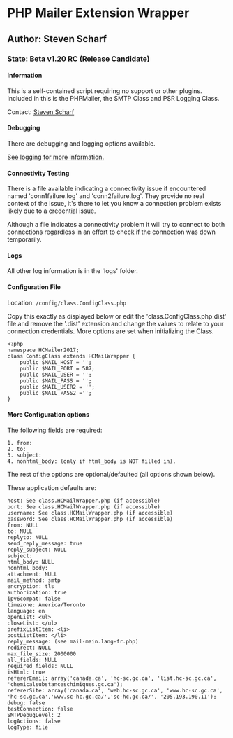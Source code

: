 # PHP Mailer Extension Wrapper
## Author: Steven Scharf
### State: Beta v1.20 RC (Release Candidate)
#### Information
This is a self-contained script requiring no support or other plugins.
Included in this is the PHPMailer, the SMTP Class and PSR Logging Class.

Contact: [Steven Scharf](mailto:steven.scharf@canada.ca)
#### Debugging
There are debugging and logging options available.

[See logging for more information.](#logs)
#### Connectivity Testing
There is a file available indicating a connectivity issue if encountered
named 'conn1failure.log' and 'conn2failure.log'. They provide no real context
of the issue, it's there to let you know a connection problem exists
likely due to a credential issue.

Although a file indicates a connectivity problem it will 
try to connect to both connections regardless in an effort 
to check if the connection was down temporarily.
#### Logs
All other log information is in the 'logs' folder.
#### Configuration File
Location: ```/config/class.ConfigClass.php```

Copy this exactly as displayed below or edit the 'class.ConfigClass.php.dist' 
file and remove the '.dist' extension and change the values to relate to your 
connection credentials. More options are set when initializing the Class.
```
<?php
namespace HCMailer2017;
class ConfigClass extends HCMailWrapper {
	public $MAIL_HOST = '';	
	public $MAIL_PORT = 587;	
	public $MAIL_USER = '';	
	public $MAIL_PASS = '';	
	public $MAIL_USER2 = '';	
	public $MAIL_PASS2 ='';	
}
```

#### More Configuration options
The following fields are required:
```
1. from:
2. to:
3. subject:
4. nonhtml_body: (only if html_body is NOT filled in).
```
The rest of the options are optional/defaulted (all options shown below). 

These application defaults are:
```
host: See class.HCMailWrapper.php (if accessible)
port: See class.HCMailWrapper.php (if accessible)
username: See class.HCMailWrapper.php (if accessible)
password: See class.HCMailWrapper.php (if accessible)
from: NULL
to: NULL
replyto: NULL
send_reply_message: true
reply_subject: NULL
subject: 
html_body: NULL
nonhtml_body: 
attachment: NULL
mail_method: smtp
encryption: tls
authorization: true
ipv6compat: false
timezone: America/Toronto
language: en
openList: <ul>
closeList: </ul>
prefixListItem: <li>
postListItem: </li>
reply_message: (see mail-main.lang-fr.php)
redirect: NULL
max_file_size: 2000000
all_fields: NULL
required_fields: NULL
isHtml: true
refererEmail: array('canada.ca', 'hc-sc.gc.ca', 'list.hc-sc.gc.ca', 'chemicalsubstanceschimiques.gc.ca');
refererSite: array('canada.ca', 'web.hc-sc.gc.ca', 'www.hc-sc.gc.ca', 'hc-sc.gc.ca','www.sc-hc.gc.ca/','sc-hc.gc.ca/', '205.193.190.11');
debug: false
testConnection: false
SMTPDebugLevel: 2
logActions: false
logType: file
```